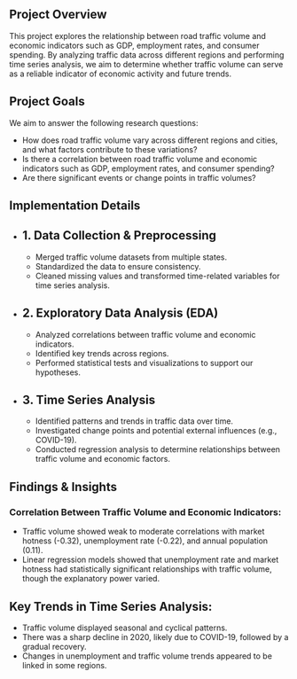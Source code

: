## Project Overview
This project explores the relationship between road traffic volume and economic indicators such as GDP, employment rates, and consumer spending. By analyzing traffic data across different regions and performing time series analysis, we aim to determine whether traffic volume can serve as a reliable indicator of economic activity and future trends.

## Project Goals
We aim to answer the following research questions:

- How does road traffic volume vary across different regions and cities, and what factors contribute to these variations?
- Is there a correlation between road traffic volume and economic indicators such as GDP, employment rates, and consumer spending?
- Are there significant events or change points in traffic volumes?

## Implementation Details
- ## 1. Data Collection & Preprocessing
  - Merged traffic volume datasets from multiple states.
  - Standardized the data to ensure consistency.
  - Cleaned missing values and transformed time-related variables for time series analysis.

- ## 2. Exploratory Data Analysis (EDA)
  - Analyzed correlations between traffic volume and economic indicators.
  - Identified key trends across regions.
  - Performed statistical tests and visualizations to support our hypotheses.

- ## 3. Time Series Analysis
  - Identified patterns and trends in traffic data over time.
  - Investigated change points and potential external influences (e.g., COVID-19).
  - Conducted regression analysis to determine relationships between traffic volume and economic factors.

## Findings & Insights
### Correlation Between Traffic Volume and Economic Indicators:
  - Traffic volume showed weak to moderate correlations with market hotness (-0.32), unemployment rate (-0.22), and annual population (0.11).
  - Linear regression models showed that unemployment rate and market hotness had statistically significant relationships with traffic volume, though the explanatory power varied.

## Key Trends in Time Series Analysis:
  - Traffic volume displayed seasonal and cyclical patterns.
  - There was a sharp decline in 2020, likely due to COVID-19, followed by a gradual recovery.
  - Changes in unemployment and traffic volume trends appeared to be linked in some regions.
